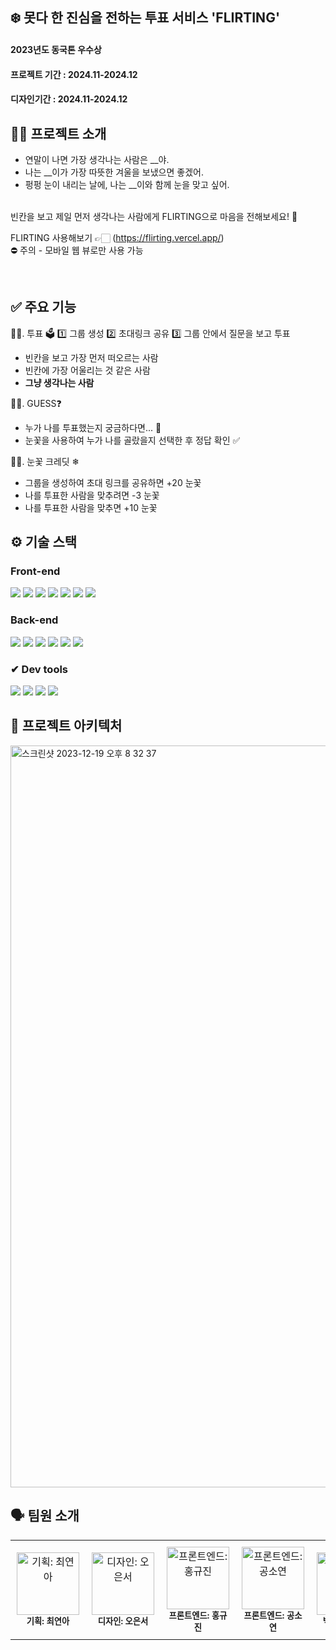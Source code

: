 ## ❄️ 못다 한 진심을 전하는 투표 서비스 'FLIRTING'
#### 2023년도 동국톤 우수상
#### 프로젝트 기간 : 2024.11-2024.12
#### 디자인기간 : 2024.11-2024.12


## 👋🏻 프로젝트 소개
- 연말이 나면 가장 생각나는 사람은 __야.
- 나는 __이가 가장 따뜻한 겨울을 보냈으면 좋겠어.
- 펑펑 눈이 내리는 날에, 나는 __이와 함께 눈을 맞고 싶어.
<br>
빈칸을 보고 제일 먼저 생각나는 사람에게 FLIRTING으로 마음을 전해보세요! 🎄
<br>

FLIRTING 사용해보기 👉🏻 (https://flirting.vercel.app/) <br/>
⛔️ 주의 - 모바일 웹 뷰로만 사용 가능

<br>

## ✅ 주요 기능
☝🏻. 투표 🗳️
  1️⃣ 그룹 생성
  2️⃣ 초대링크 공유
  3️⃣ 그룹 안에서 질문을 보고 투표
  - 빈칸을 보고 가장 먼저 떠오르는 사람
  - 빈칸에 가장 어울리는 것 같은 사람
  - **그냥 생각나는 사람**

✌🏻. GUESS❓
- 누가 나를 투표했는지 궁금하다면... 🤔
- 눈꽃을 사용하여 누가 나를 골랐을지 선택한 후 정답 확인 ✅
   
🤟🏻. 눈꽃 크레딧 ❄
- 그룹을 생성하여 초대 링크를 공유하면 +20 눈꽃
- 나를 투표한 사람을 맞추려면 -3 눈꽃
- 나를 투표한 사람을 맞추면 +10 눈꽃


## ⚙️ 기술 스택

### Front-end

<div>
<img src="https://img.shields.io/badge/Axios-5A29E4?style=for-the-badge&logo=Axios&logoColor=white"/>
<img src="https://img.shields.io/badge/React-61DAFB?style=for-the-badge&logo=React&logoColor=black"/>
<img src="https://img.shields.io/badge/Recoil-764ABC?style=for-the-badge&logo=Recoil&logoColor=white"/>
<img src="https://img.shields.io/badge/React Router-CA4245?style=for-the-badge&logo=React Router&logoColor=white"/>
<img src="https://img.shields.io/badge/Javascript-F7DF1E?style=for-the-badge&logo=Javascript&logoColor=black"/>
<img src="https://img.shields.io/badge/Vercel-000000?style=for-the-badge&logo=Vercel&logoColor=white">
<img src="https://img.shields.io/badge/react query 3.39.3-FF4154?style=for-the-badge&logo=reactquery&logoColor=white">
</div>

### Back-end
<div>
<img src="https://img.shields.io/badge/Spring Boot-6DB33F?style=for-the-badge&logo=SpringBoot&logoColor=white"/>
<img src="https://img.shields.io/badge/Gradle-02303A?style=for-the-badge&logo=Gradle&logoColor=white"/>
<img src="https://img.shields.io/badge/MySQL-4479A1?style=for-the-badge&logo=MySQL&logoColor=white"/>
<img src="https://img.shields.io/badge/Elasticsearch-005571?style=for-the-badge&logo=Elasticsearch&logoColor=white"/>
<img src="https://img.shields.io/badge/Amazon EC2-FF9900?style=for-the-badge&logo=AmazonEC2&logoColor=white"/>
<img src="https://img.shields.io/badge/Amazon RDS-527FFF?style=for-the-badge&logo=Amazon RDS&logoColor=white"/>
</div>

### ✔ Dev tools
<div>
<img src="https://img.shields.io/badge/Visual Studio Code-007ACC?style=for-the-badge&logo=Visual Studio Code&logoColor=white">
<img src="https://img.shields.io/badge/IntelliJ IDEA-000000?style=for-the-badge&logo=IntelliJ IDEA&logoColor=white"/>
<img src="https://img.shields.io/badge/Git-F05032?style=for-the-badge&logo=Git&logoColor=white"/>
<img src="https://img.shields.io/badge/GitHub-181717?style=for-the-badge&logo=GitHub&logoColor=white"/>
</div>

## 🔨 프로젝트 아키텍처

<img width="1187" alt="스크린샷 2023-12-19 오후 8 32 37" src="https://github.com/donggukthon/donggukthon_2023_1_B/assets/84651773/ef5f5bcd-3507-4e7d-9f2d-800994a1b7e4">
<br>

## 🗣 팀원 소개
<table>
  <tbody>
    <tr>
      <td align="center" style="padding: 10px;">
        <img src="https://github.com/user-attachments/assets/7c7de03d-e3ac-4403-be66-32abeef77dfd" width="100px" alt="기획: 최연아"/><br />
        <sub><b>기획: 최연아</b></sub>
      </td>
      <td align="center" style="padding: 10px;">
        <img src="https://github.com/user-attachments/assets/d5a8a20b-ac7c-4b88-9d0d-ea374b2fd39b" width="100px" alt="디자인: 오은서"/><br />
        <sub><b>디자인: 오은서</b></sub>
      </td>
      <td align="center" style="padding: 10px;">
        <img src="https://github.com/user-attachments/assets/c42244cf-7b6c-495b-8c49-c638cbd151ee" width="100px" alt="프론트엔드: 홍규진"/><br />
        <sub><b>프론트엔드: 홍규진</b></sub>
      </td>
      <td align="center" style="padding: 10px;">
        <img src="https://github.com/user-attachments/assets/3d68ce6a-08d1-46dd-ad20-0caf2b7ebc74" width="100px" alt="프론트엔드: 공소연"/><br />
        <sub><b>프론트엔드: 공소연</b></sub>
      </td>
      <td align="center" style="padding: 10px;">
        <img src="https://github.com/user-attachments/assets/4dacfc99-8fbf-4591-a4ae-82653ae8e822" width="100px" alt="백엔드: 고나연"/><br />
        <sub><b>백엔드: 고나연</b></sub>
      </td>
      <td align="center" style="padding: 10px;">
        <img src="https://github.com/user-attachments/assets/f10834c7-7800-40e7-a821-e87d40b9c86b" width="100px" alt="백엔드: 김성준"/><br />
        <sub><b>백엔드: 김성준</b></sub>
      </td>
    </tr>
  </tbody>
</table>




